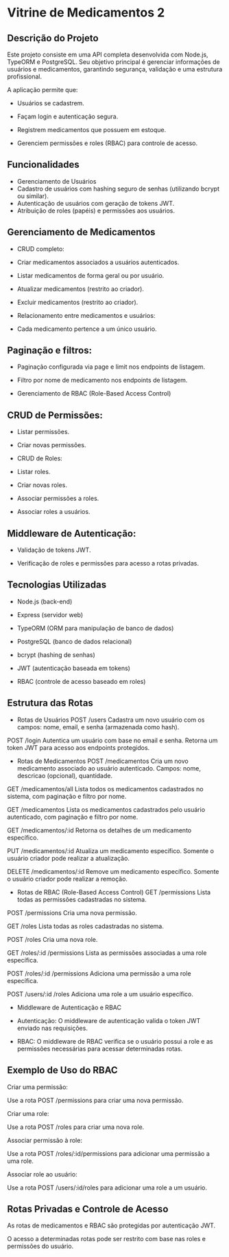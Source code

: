 # Vitrine de Medicamentos 2

## Descrição do Projeto

Este projeto consiste em uma API completa desenvolvida com Node.js, TypeORM e PostgreSQL.
Seu objetivo principal é gerenciar informações de usuários e medicamentos, garantindo segurança, validação e uma estrutura profissional.

A aplicação permite que:

- Usuários se cadastrem.

- Façam login e autenticação segura.

- Registrem medicamentos que possuem em estoque.

- Gerenciem permissões e roles (RBAC) para controle de acesso.

## Funcionalidades

- Gerenciamento de Usuários
- Cadastro de usuários com hashing seguro de senhas (utilizando bcrypt ou similar).
- Autenticação de usuários com geração de tokens JWT.
- Atribuição de roles (papéis) e permissões aos usuários.

## Gerenciamento de Medicamentos
- CRUD completo:
- Criar medicamentos associados a usuários autenticados.
- Listar medicamentos de forma geral ou por usuário.

- Atualizar medicamentos (restrito ao criador).

- Excluir medicamentos (restrito ao criador).

- Relacionamento entre medicamentos e usuários:

- Cada medicamento pertence a um único usuário.

## Paginação e filtros:

- Paginação configurada via page e limit nos endpoints de listagem.

- Filtro por nome de medicamento nos endpoints de listagem.

- Gerenciamento de RBAC (Role-Based Access Control)
## CRUD de Permissões:

- Listar permissões.

- Criar novas permissões.

- CRUD de Roles:

- Listar roles.

- Criar novas roles.

- Associar permissões a roles.

- Associar roles a usuários.

## Middleware de Autenticação:

- Validação de tokens JWT.

- Verificação de roles e permissões para acesso a rotas privadas.

## Tecnologias Utilizadas
- Node.js (back-end)

- Express (servidor web)

- TypeORM (ORM para manipulação de banco de dados)

- PostgreSQL (banco de dados relacional)

- bcrypt (hashing de senhas)

- JWT (autenticação baseada em tokens)

- RBAC (controle de acesso baseado em roles)

## Estrutura das Rotas
- Rotas de Usuários
 POST /users
Cadastra um novo usuário com os campos:
nome, email, e senha (armazenada como hash).

 POST /login
Autentica um usuário com base no email e senha.
Retorna um token JWT para acesso aos endpoints protegidos.

- Rotas de Medicamentos
POST /medicamentos
Cria um novo medicamento associado ao usuário autenticado.
Campos: nome, descricao (opcional), quantidade.

GET /medicamentos/all
Lista todos os medicamentos cadastrados no sistema, com paginação e filtro por nome.

GET /medicamentos
Lista os medicamentos cadastrados pelo usuário autenticado, com paginação e filtro por nome.

GET /medicamentos/:id
Retorna os detalhes de um medicamento específico.

PUT /medicamentos/:id
Atualiza um medicamento específico.
Somente o usuário criador pode realizar a atualização.

DELETE /medicamentos/:id
Remove um medicamento específico.
Somente o usuário criador pode realizar a remoção.

- Rotas de RBAC (Role-Based Access Control)
GET /permissions
Lista todas as permissões cadastradas no sistema.

POST /permissions
Cria uma nova permissão.

GET /roles
Lista todas as roles cadastradas no sistema.

POST /roles
Cria uma nova role.

GET /roles/:id /permissions
Lista as permissões associadas a uma role específica.

POST /roles/:id /permissions
Adiciona uma permissão a uma role específica.

POST /users/:id /roles
Adiciona uma role a um usuário específico.


- Middleware de Autenticação e RBAC
- Autenticação: O middleware de autenticação valida o token JWT enviado nas requisições.

- RBAC: O middleware de RBAC verifica se o usuário possui a role e as permissões necessárias para acessar determinadas rotas.

## Exemplo de Uso do RBAC
Criar uma permissão:

Use a rota POST /permissions para criar uma nova permissão.

Criar uma role:

Use a rota POST /roles para criar uma nova role.

Associar permissão à role:

Use a rota POST /roles/:id/permissions para adicionar uma permissão a uma role.

Associar role ao usuário:

Use a rota POST /users/:id/roles para adicionar uma role a um usuário.

## Rotas Privadas e Controle de Acesso
As rotas de medicamentos e RBAC são protegidas por autenticação JWT.

O acesso a determinadas rotas pode ser restrito com base nas roles e permissões do usuário.
